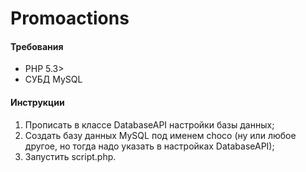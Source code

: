 # Promoactions
<h4>Требования</h4>
<ul>
  <li>PHP 5.3></li>
  <li>СУБД MySQL</li>
</ul>
<h4>Инструкции</h4>
<ol>
  <li>Прописать в классе DatabaseAPI настройки базы данных;</li>
  <li>Создать базу данных MySQL под именем choco (ну или любое другое, но тогда надо указать в настройках DatabaseAPI);</li>
  <li>Запустить script.php.</li>
</ol>
